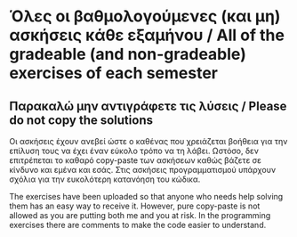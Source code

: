 # Όλες οι βαθμολογούμενες (και μη) ασκήσεις κάθε εξαμήνου / All of the gradeable (and non-gradeable) exercises of each semester

## Παρακαλώ μην αντιγράφετε τις λύσεις / Please do not copy the solutions

Οι ασκήσεις έχουν ανεβεί ώστε ο καθένας που χρειάζεται βοήθεια για την επίλυση τους
να έχει έναν εύκολο τρόπο να τη λάβει. Ωστόσο, δεν επιτρέπεται το καθαρό copy-paste
των ασκήσεων καθώς βάζετε σε κίνδυνο και εμένα και εσάς.
Στις ασκήσεις προγραμματισμού υπάρχουν σχόλια για την ευκολότερη κατανόηση του κώδικα.

The exercises have been uploaded so that anyone who needs help solving them has an
easy way to receive it. However, pure copy-paste is not allowed as you are putting 
both me and you at risk.
In the programming exercises there are comments to make the code easier to understand.

